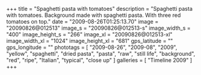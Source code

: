 +++
title = "Spaghetti pasta with tomatoes"
description = "Spaghetti pasta with tomatoes. Background made with spaghetti pasta. With three red tomatoes on top."
date = "2009-08-26T01:25:13.70"
image = "20090826@012513"
image_s = "20090826@012513-s"
image_width_s = "400"
image_height_s = "266"
image_xl = "20090826@012513-xl"
image_width_xl = "1024"
image_height_xl = "681"
gps_latitude = ""
gps_longitude = ""
phototags = [ "2009-08-26", "2009-08", "2009", "yellow", "spaghetti", "dried pasta", "pasta", "raw", "still life", "background", "red", "ripe", "Italian", "typical", "close up" ]
galleries = [ "Timeline 2009" ]
+++
